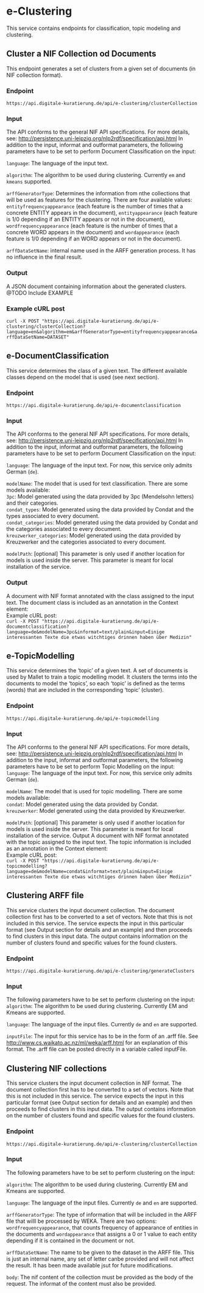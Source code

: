 # e-Clustering

This service contains endpoints for classification, topic modeling and clustering.

## Cluster a NIF Collection od Documents
This endpoint generates a set of clusters from a given set of documents (in NIF collection format). 

### Endpoint
`https://api.digitale-kuratierung.de/api/e-clustering/clusterCollection`

### Input
The API conforms to the general NIF API specifications. For more details, see: http://persistence.uni-leipzig.org/nlp2rdf/specification/api.html
In addition to the input, informat and outformat parameters, the following parameters have to be set to perform Document Classification on the input:  
  
`language`: The language of the input text.  

`algorithm`: The algorithm to be used during clustering. Currently `em` and `kmeans` supported.  

`arffGeneratorType`: Determines the information from nthe collections that will be used as features for the clustering. There are four available values: `entityfrequencyappearance` (each feature is the number of times that a concrete ENTITY appears in the document), `entityappearance` (each feature is 1/0 depending if an ENTITY appears or not in the document), `wordfrequencyappearance` (each feature is the number of times that a concrete WORD appears in the document) and `wordappearance` (each feature is 1/0 depending if an WORD appears or not in the document).

`arffDataSetName`: internal name used in the ARFF generation process. It has no influence in the final result.

### Output
A JSON document containing information about the generated clusters. @TODO Include EXAMPLE  

### Example cURL post

`curl -X POST "https://api.digitale-kuratierung.de/api/e-clustering/clusterCollection?language=en&algorithm=em&arffGeneratorType=entityfrequencyappearance&arffDataSetName=DATASET"`


## e-DocumentClassification
This service determines the class of a given text. The different available classes depend on the model that is used (see next section). 

### Endpoint
`https://api.digitale-kuratierung.de/api/e-documentclassification `

### Input
The API conforms to the general NIF API specifications. For more details, see: http://persistence.uni-leipzig.org/nlp2rdf/specification/api.html
In addition to the input, informat and outformat parameters, the following parameters have to be set to perform Document Classification on the input:  
  
`language`: The language of the input text. For now, this service only admits German (`de`).  
  
`modelName`: The model that is used for text classification. There are some models available:  
`3pc`: Model generated using the data provided by 3pc (Mendelsohn letters) and their categories.  
`condat_types`: Model generated using the data provided by Condat and the types associated to every document.  
`condat_categories`: Model generated using the data provided by Condat and the categories associated to every document.  
`kreuzwerker_categories`: Model generated using the data provided by Kreuzwerker and the categories associated to every document.  

`modelPath`: [optional] This parameter is only used if another location for models is used inside the server. This parameter is meant for local installation of the service.

### Output
A document with NIF format annotated with the class assigned to the input text. The document class is included as an annotation in the Context element:  
Example cURL post:  
`curl -X POST "https://api.digitale-kuratierung.de/api/e-documentclassification?language=de&modelName=3pc&informat=text/plain&input=Einige interessanten Texte die etwas witchtiges drinnen haben über Medizin"`


## e-TopicModelling
This service determines the ‘topic’ of a given text. A set of documents is used by Mallet to train a topic modelling model. It clusters the terms into the documents to model the ‘topics’, so each ‘topic’ is defined as the terms (words) that are included in the corresponding ‘topic’ (cluster). 

### Endpoint
`https://api.digitale-kuratierung.de/api/e-topicmodelling`

### Input
The API conforms to the general NIF API specifications. For more details, see: http://persistence.uni-leipzig.org/nlp2rdf/specification/api.html
In addition to the input, informat and outformat parameters, the following parameters have to be set to perform Topic Modelling on the input:  
`language`: The language of the input text. For now, this service only admits German (`de`).  
  
`modelName`: The model that is used for topic modelling. There are some models available:  
`condat`: Model generated using the data provided by Condat.  
`kreuzwerker`: Model generated using the data provided by Kreuzwerker.    
  
`modelPath`: [optional] This parameter is only used if another location for models is used inside the server. This parameter is meant for local installation of the service.
Output
A document with NIF format annotated with the topic assigned to the input text. The topic information is included as an annotation in the Context element:  
Example cURL post:  
`curl -X POST "https://api.digitale-kuratierung.de/api/e-topicmodelling?language=de&modelName=condat&informat=text/plain&input=Einige interessanten Texte die etwas witchtiges drinnen haben über Medizin"`


## Clustering ARFF file

This service clusters the input document collection. The document collection first has to be converted to a set of vectors. Note that this is not included in this service. The service expects the input in this particular format (see Output section for details and an example) and then proceeds to find clusters in this input data. The output contains information on the number of clusters found and specific values for the found clusters.

### Endpoint
`https://api.digitale-kuratierung.de/api/e-clustering/generateClusters`

### Input
The following parameters have to be set to perform clustering on the input:  
`algorithm`: The algorithm to be used during clustering. Currently EM and Kmeans are supported.  
  
`language`: The language of the input files. Currently `de` and `en` are supported.  

`inputFile`: The input for this service has to be in the form of an .arff file. See http://www.cs.waikato.ac.nz/ml/weka/arff.html for an explanation of this format.
The .arff file can be posted directly in a variable called inputFile.


## Clustering NIF collections

This service clusters the input document collection in NIF format. The document collection first has to be converted to a set of vectors. Note that this is not included in this service. The service expects the input in this particular format (see Output section for details and an example) and then proceeds to find clusters in this input data. The output contains information on the number of clusters found and specific values for the found clusters.

### Endpoint
`https://api.digitale-kuratierung.de/api/e-clustering/clusterCollection`

### Input
The following parameters have to be set to perform clustering on the input:  

`algorithm`: The algorithm to be used during clustering. Currently EM and Kmeans are supported.  

`language`: The language of the input files. Currently `de` and `en` are supported.  

`arffGeneratorType`: The type of information that will be included in the ARFF file that willl be processed by WEKA. There are two options: `wordfrequencyappearance`, that counts frequency of appearance of entities in the documents and `wordappearance` that assigns a 0 or 1 value to each entity depending if it is contained in the document or not.

`arffDataSetName`: The name to be given to the dataset in the ARFF file. This is just an internal name, any set of letter canbe provided and will not affect the result. It has been made available jsut for future modifications.

`body`: The nif content of the collection must be provided as the body of the request. The informat of the content must also be provided.


